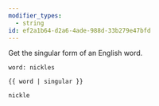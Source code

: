 ```yaml
---
modifier_types:
  - string
id: ef2a1b64-d2a6-4ade-988d-33b279e47bfd
---
```

Get the singular form of an English word.

```.language-yaml
word: nickles
```

```
{{ word | singular }}
```

```.language-output
nickle
```
